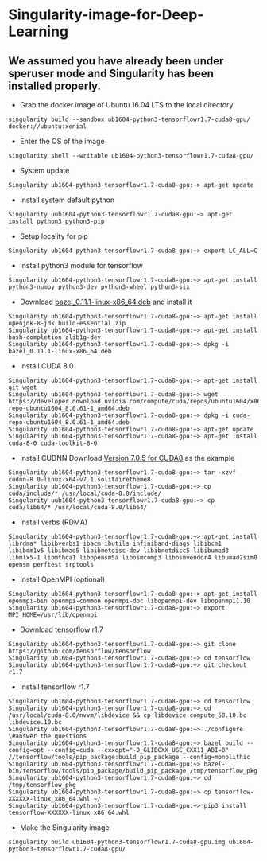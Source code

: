 # Singularity-image-for-Deep-Learning
## We assumed you have already been under speruser mode and Singularity has been installed properly.
- Grab the docker image of Ubuntu 16.04 LTS to the local directory
```
singularity build --sandbox ub1604-python3-tensorflowr1.7-cuda8-gpu/ docker://ubuntu:xenial
```

- Enter the OS of the image
```
singularity shell --writable ub1604-python3-tensorflowr1.7-cuda8-gpu/
```

- System update
```
Singularity ub1604-python3-tensorflowr1.7-cuda8-gpu:~> apt-get update
```

- Install system default python
```
Singularity uub1604-python3-tensorflowr1.7-cuda8-gpu:~> apt-get install python3 python3-pip
```

- Setup locality for pip
```
Singularity ub1604-python3-tensorflowr1.7-cuda8-gpu:~> export LC_ALL=C
```

- Install python3 module for tensorflow
```
Singularity ub1604-python3-tensorflowr1.7-cuda8-gpu:~> apt-get install python3-numpy python3-dev python3-wheel python3-six
```

- Download [bazel_0.11.1-linux-x86_64.deb](https://github.com/bazelbuild/bazel/releases/download/0.11.1/bazel_0.11.1-linux-x86_64.deb) and install it
```
Singularity ub1604-python3-tensorflowr1.7-cuda8-gpu:~> apt-get install openjdk-8-jdk build-essential zip
Singularity ub1604-python3-tensorflowr1.7-cuda8-gpu:~> apt-get install bash-completion zlib1g-dev
Singularity ub1604-python3-tensorflowr1.7-cuda8-gpu:~> dpkg -i bazel_0.11.1-linux-x86_64.deb
```

- Install CUDA 8.0
```
Singularity ub1604-python3-tensorflowr1.7-cuda8-gpu:~> apt-get install git wget
Singularity ub1604-python3-tensorflowr1.7-cuda8-gpu:~> wget https://developer.download.nvidia.com/compute/cuda/repos/ubuntu1604/x86_64/cuda-repo-ubuntu1604_8.0.61-1_amd64.deb
Singularity ub1604-python3-tensorflowr1.7-cuda8-gpu:~> dpkg -i cuda-repo-ubuntu1604_8.0.61-1_amd64.deb
Singularity ub1604-python3-tensorflowr1.7-cuda8-gpu:~> apt-get update
Singularity ub1604-python3-tensorflowr1.7-cuda8-gpu:~> apt-get install cuda-8-0 cuda-toolkit-8-0
```

- Install CUDNN Download [Version 7.0.5 for CUDA8](https://developer.nvidia.com/compute/machine-learning/cudnn/secure/v7.1.2/prod/8.0_20180316/cudnn-8.0-linux-x64-v7.1) as the example
```
Singularity ub1604-python3-tensorflowr1.7-cuda8-gpu:~> tar -xzvf cudnn-8.0-linux-x64-v7.1.solitairetheme8
Singularity ub1604-python3-tensorflowr1.7-cuda8-gpu:~> cp cuda/include/* /usr/local/cuda-8.0/include/
Singularity uub1604-python3-tensorflowr1.7-cuda8-gpu:~> cp cuda/lib64/* /usr/local/cuda-8.0/lib64/

```

- Install verbs (RDMA)
```
Singularity ub1604-python3-tensorflowr1.7-cuda8-gpu:~> apt-get install librdma* libibverbs1 ibacm ibutils infiniband-diags libibcm1 libibdm1v5 libibmad5 libibnetdisc-dev libibnetdisc5 libibumad3 libmlx5-1 libmthca1 libopensm5a libosmcomp3 libosmvendor4 libumad2sim0 opensm perftest srptools
```

- Install OpenMPI (optional)
```
Singularity ub1604-python3-tensorflowr1.7-cuda8-gpu:~> apt-get install openmpi-bin openmpi-common openmpi-doc libopenmpi-dev libopenmpi1.10
Singularity ub1604-python3-tensorflowr1.7-cuda8-gpu:~> export MPI_HOME=/usr/lib/openmpi
```

- Download tensorflow r1.7
```
Singularity ub1604-python3-tensorflowr1.7-cuda8-gpu:~> git clone https://github.com/tensorflow/tensorflow 
Singularity ub1604-python3-tensorflowr1.7-cuda8-gpu:~> cd tensorflow
Singularity ub1604-python3-tensorflowr1.7-cuda8-gpu:~> git checkout r1.7
```

- Install tensorflow r1.7
``` 
Singularity ub1604-python3-tensorflowr1.7-cuda8-gpu:~> cd tensorflow
Singularity ub1604-python3-tensorflowr1.7-cuda8-gpu:~> cd /usr/local/cuda-8.0/nvvm/libdevice && cp libdevice.compute_50.10.bc libdevice.10.bc
Singularity ub1604-python3-tensorflowr1.7-cuda8-gpu:~> ./configure \#answer the questions
Singularity ub1604-python3-tensorflowr1.7-cuda8-gpu:~> bazel build --config=opt --config=cuda --cxxopt="-D_GLIBCXX_USE_CXX11_ABI=0" //tensorflow/tools/pip_package:build_pip_package --config=monolithic
Singularity ub1604-python3-tensorflowr1.7-cuda8-gpu:~> bazel-bin/tensorflow/tools/pip_package/build_pip_package /tmp/tensorflow_pkg
Singularity ub1604-python3-tensorflowr1.7-cuda8-gpu:~> cd /tmp/tensorflow_pkg
Singularity ub1604-python3-tensorflowr1.7-cuda8-gpu:~> cp tensorflow-XXXXXX-linux_x86_64.whl ~/
Singularity ub1604-python3-tensorflowr1.7-cuda8-gpu:~> pip3 install tensorflow-XXXXXX-linux_x86_64.whl
```

- Make the Singularity image
```
singularity build ub1604-python3-tensorflowr1.7-cuda8-gpu.img ub1604-python3-tensorflowr1.7-cuda8-gpu/
```
